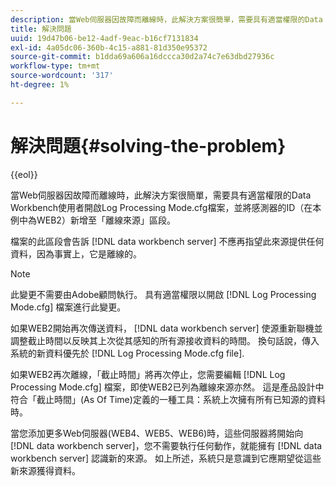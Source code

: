 ```yaml
---
description: 當Web伺服器因故障而離線時，此解決方案很簡單，需要具有適當權限的Data Workbench使用者開啟Log Processing Mode.cfg檔案，並將感測器的ID（在本例中為WEB2）新增至「離線來源」區段。
title: 解決問題
uuid: 19d47b06-be12-4adf-9eac-b16cf7131834
exl-id: 4a05dc06-360b-4c15-a881-81d350e95372
source-git-commit: b1dda69a606a16dccca30d2a74c7e63dbd27936c
workflow-type: tm+mt
source-wordcount: '317'
ht-degree: 1%

---
```


# 解決問題{#solving-the-problem}

{{eol}}

當Web伺服器因故障而離線時，此解決方案很簡單，需要具有適當權限的Data Workbench使用者開啟Log Processing Mode.cfg檔案，並將感測器的ID（在本例中為WEB2）新增至「離線來源」區段。

檔案的此區段會告訴 [!DNL data workbench server] 不應再指望此來源提供任何資料，因為事實上，它是離線的。

>[!NOTE]
>
>此變更不需要由Adobe顧問執行。 具有適當權限以開啟 [!DNL Log Processing Mode.cfg] 檔案進行此變更。

如果WEB2開始再次傳送資料， [!DNL data workbench server] 使源重新聯機並調整截止時間以反映其上次從其感知的所有源接收資料的時間。 換句話說，傳入系統的新資料優先於 [!DNL Log Processing Mode.cfg file].

如果WEB2再次離線，「截止時間」將再次停止，您需要編輯 [!DNL Log Processing Mode.cfg] 檔案，即使WEB2已列為離線來源亦然。 這是產品設計中符合「截止時間」(As Of Time)定義的一種工具：系統上次擁有所有已知源的資料時。

當您添加更多Web伺服器(WEB4、WEB5、WEB6)時，這些伺服器將開始向 [!DNL data workbench server]，您不需要執行任何動作，就能擁有 [!DNL data workbench server] 認識新的來源。 如上所述，系統只是意識到它應期望從這些新來源獲得資料。
